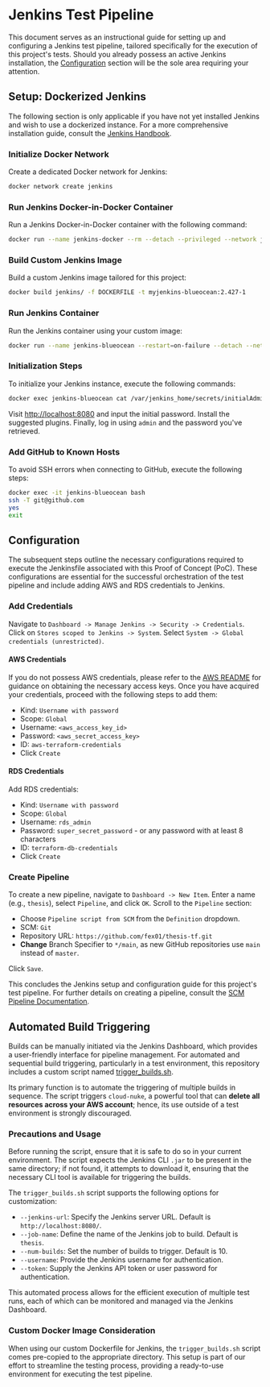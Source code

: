 # Jenkins Test Pipeline

This document serves as an instructional guide for setting up and configuring a Jenkins test pipeline, tailored specifically for the execution of this project's tests.
Should you already possess an active Jenkins installation, the [Configuration](#configuration) section will be the sole area requiring your attention.

## Setup: Dockerized Jenkins

The following section is only applicable if you have not yet installed Jenkins and wish to use a dockerized instance.
For a more comprehensive installation guide, consult the [Jenkins Handbook](https://www.jenkins.io/doc/book/installing/docker/).

### Initialize Docker Network

Create a dedicated Docker network for Jenkins:

```bash
docker network create jenkins
```

### Run Jenkins Docker-in-Docker Container

Run a Jenkins Docker-in-Docker container with the following command:

```bash
docker run --name jenkins-docker --rm --detach --privileged --network jenkins --network-alias docker --env DOCKER_TLS_CERTDIR=/certs --volume jenkins-docker-certs:/certs/client --volume jenkins-data:/var/jenkins_home --publish 2376:2376 docker:dind --storage-driver overlay2
```

### Build Custom Jenkins Image

Build a custom Jenkins image tailored for this project:

```bash
docker build jenkins/ -f DOCKERFILE -t myjenkins-blueocean:2.427-1
```

### Run Jenkins Container

Run the Jenkins container using your custom image:

```bash
docker run --name jenkins-blueocean --restart=on-failure --detach --network jenkins --env DOCKER_HOST=tcp://docker:2376 --env DOCKER_CERT_PATH=/certs/client --env DOCKER_TLS_VERIFY=1 --publish 8080:8080 --publish 50000:50000 --volume jenkins-data:/var/jenkins_home --volume jenkins-docker-certs:/certs/client:ro myjenkins-blueocean:2.427-1
```

### Initialization Steps

To initialize your Jenkins instance, execute the following commands:

```bash
docker exec jenkins-blueocean cat /var/jenkins_home/secrets/initialAdminPassword
```

Visit <http://localhost:8080> and input the initial password.
Install the suggested plugins.
Finally, log in using `admin` and the password you've retrieved.

### Add GitHub to Known Hosts

To avoid SSH errors when connecting to GitHub, execute the following steps:

```bash
docker exec -it jenkins-blueocean bash
ssh -T git@github.com
yes
exit
```

## Configuration

The subsequent steps outline the necessary configurations required to execute the Jenkinsfile associated with this Proof of Concept (PoC).
These configurations are essential for the successful orchestration of the test pipeline and include adding AWS and RDS credentials to Jenkins.

### Add Credentials

Navigate to `Dashboard -> Manage Jenkins -> Security -> Credentials`.
Click on `Stores scoped to Jenkins -> System`.
Select `System -> Global credentials (unrestricted)`.

#### AWS Credentials

If you do not possess AWS credentials, please refer to the [AWS README](/.aws/README.md) for guidance on obtaining the necessary access keys.
Once you have acquired your credentials, proceed with the following steps to add them:

- Kind: `Username with password`
- Scope: `Global`
- Username: `<aws_access_key_id>`
- Password: `<aws_secret_access_key>`
- ID: `aws-terraform-credentials`
- Click `Create`

#### RDS Credentials

Add RDS credentials:

- Kind: `Username with password`
- Scope: `Global`
- Username: `rds_admin`
- Password: `super_secret_password` - or any password with at least 8 characters
- ID: `terraform-db-credentials`
- Click `Create`

### Create Pipeline

To create a new pipeline, navigate to `Dashboard -> New Item`.
Enter a name (e.g., `thesis`), select `Pipeline`, and click `OK`.
Scroll to the `Pipeline` section:

- Choose `Pipeline script from SCM` from the `Definition` dropdown.
- SCM: `Git`
- Repository URL: `https://github.com/fex01/thesis-tf.git`
- **Change** Branch Specifier to `*/main`, as new GitHub repositories use `main` instead of `master`.

Click `Save`.

This concludes the Jenkins setup and configuration guide for this project's test pipeline.
For further details on creating a pipeline, consult the [SCM Pipeline Documentation](https://www.jenkins.io/doc/book/pipeline/getting-started/#in-scm).

## Automated Build Triggering

Builds can be manually initiated via the Jenkins Dashboard, which provides a user-friendly interface for pipeline management.
For automated and sequential build triggering, particularly in a test environment, this repository includes a custom script named [trigger_builds.sh](/jenkins/trigger_builds.sh).

Its primary function is to automate the triggering of multiple builds in sequence.
The script triggers `cloud-nuke`, a powerful tool that can **delete all resources across your AWS account**; hence, its use outside of a test environment is strongly discouraged.

### Precautions and Usage

Before running the script, ensure that it is safe to do so in your current environment. The script expects the Jenkins CLI `.jar` to be present in the same directory; if not found, it attempts to download it, ensuring that the necessary CLI tool is available for triggering the builds.

The `trigger_builds.sh` script supports the following options for customization:

- `--jenkins-url`: Specify the Jenkins server URL. Default is `http://localhost:8080/`.
- `--job-name`: Define the name of the Jenkins job to build. Default is `thesis`.
- `--num-builds`: Set the number of builds to trigger. Default is 10.
- `--username`: Provide the Jenkins username for authentication.
- `--token`: Supply the Jenkins API token or user password for authentication.

This automated process allows for the efficient execution of multiple test runs, each of which can be monitored and managed via the Jenkins Dashboard.

### Custom Docker Image Consideration

When using our custom Dockerfile for Jenkins, the `trigger_builds.sh` script comes pre-copied to the appropriate directory. This setup is part of our effort to streamline the testing process, providing a ready-to-use environment for executing the test pipeline.
